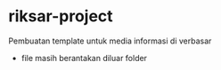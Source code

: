 # riksar-project
Pembuatan template untuk media informasi di verbasar

- file masih berantakan diluar folder
